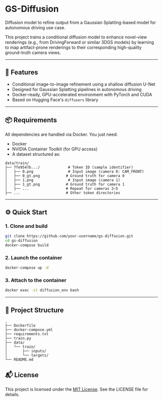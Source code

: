 
# GS-Diffusion

Diffusion model to refine output from a Gaussian Splatting-based model for autonomous driving use case.

This project trains a conditional diffusion model to enhance novel-view renderings (e.g., from DrivingForward or similar 3DGS models) by learning to map artifact-prone renderings to their corresponding high-quality ground-truth camera views.

---

## 🚀 Features

- Conditional image-to-image refinement using a shallow diffusion U-Net
- Designed for Gaussian Splatting pipelines in autonomous driving
- Docker-ready, GPU-accelerated environment with PyTorch and CUDA
- Based on Hugging Face's `diffusers` library

---

## 📦 Requirements

All dependencies are handled via Docker. You just need:

- Docker
- NVIDIA Container Toolkit (for GPU access)
- A dataset structured as:

```
data/train/
├── 7fe9547b.../             # Token ID (sample identifier)
│   ├── 0.png                # Input image (camera 0: CAM_FRONT)
│   ├── 0_gt.png            # Ground truth for camera 0
│   ├── 1.png                # Input image (camera 1)
│   ├── 1_gt.png            # Ground truth for camera 1
│   ├── ...                 # Repeat for cameras 2–5
├── ...                     # Other token directories
```


---

## ⚙️ Quick Start

### 1. Clone and build

```bash
git clone https://github.com/your-username/gs-diffusion.git
cd gs-diffusion
docker-compose build
````

### 2. Launch the container

```bash
docker-compose up -d
```

### 3. Attach to the container

```bash
docker exec -it diffusion_env bash
```

---



## 📁 Project Structure

```
.
├── Dockerfile
├── docker-compose.yml
├── requirements.txt
├── train.py
├── data/
│   └── train/
│       ├── inputs/
│       └── targets/
└── README.md
```

## 📬 License

This project is licensed under the [MIT License](./LICENSE). See the LICENSE file for details.

